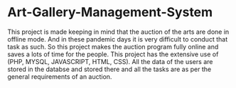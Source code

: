# Art-Gallery-Management-System
This project is made keeping in mind that the auction of the arts are done in offline mode. And in these pandemic days it is very difficult to conduct that task as such. So this project makes the auction program fully online and saves a lots of time for the people.
This project has the extensive use of (PHP, MYSQL, JAVASCRIPT, HTML, CSS). All the data of the users are stored in the databse and stored there and all the tasks are as per the general requirements of an auction.
